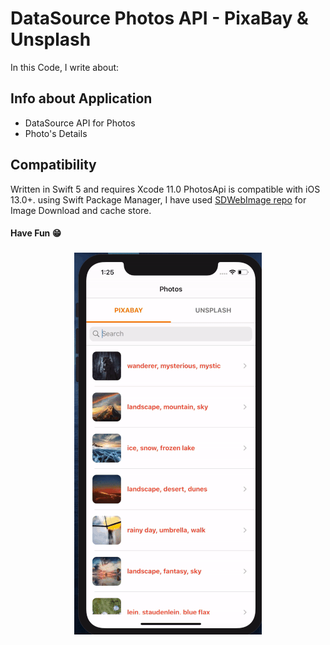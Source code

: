 # DataSource Photos API - PixaBay & Unsplash

In this Code, I write about:

## Info about Application 

- DataSource API for Photos
- Photo's Details

## Compatibility

Written in Swift 5 and requires Xcode 11.0
PhotosApi is compatible with iOS 13.0+.
using Swift Package Manager, I have used [SDWebImage repo](https://github.com/SDWebImage/SDWebImage.git) for Image Download and cache store.

#### Have Fun 😁

<h3 align="center">
<img src="Photo.gif" alt="Screen record of PhotosApi for iOS"/>
</h3>

